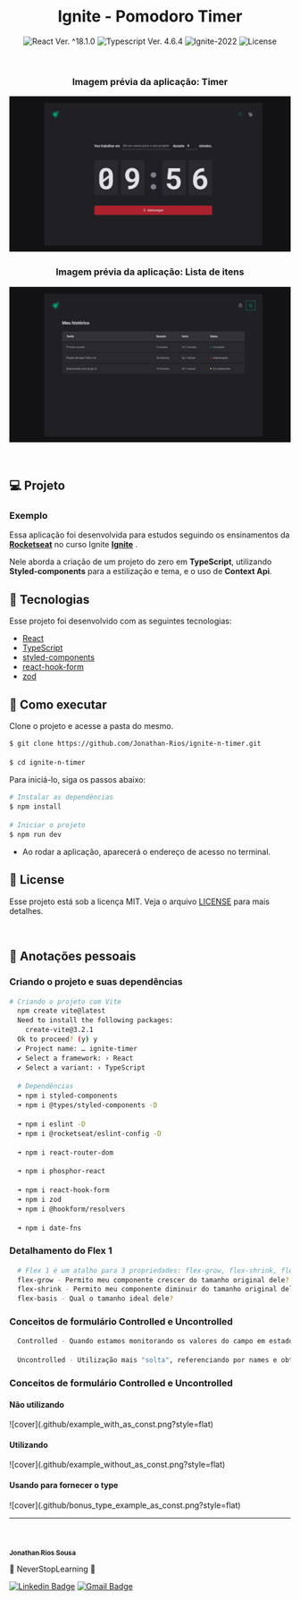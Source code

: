 <h1 align="center">Ignite - Pomodoro Timer</h1>

<p align="center">
  <img 
    src="https://img.shields.io/badge/React-%5E18.2.0-blue" 
    alt="React Ver. ^18.1.0"
  />
  <img 
    src="https://img.shields.io/badge/Typescript-%5E4.6.4-blue"
    alt="Typescript Ver. 4.6.4" 
  />
  <img
    src="https://img.shields.io/badge/Ignite-2022-green" 
    alt="Ignite-2022"
  />
  <img 
    alt="License"
    src="https://img.shields.io/static/v1?label=license&message=MIT&color=E51C44&labelColor=0A1033"
  />
</p>

<br>

<h3 align="center">Imagem prévia da aplicação: Timer</h3>

![cover](.github/project-preview.png?style=flat)


<h3 align="center">Imagem prévia da aplicação: Lista de itens</h3>

![cover](.github/project-preview2.png?style=flat)


<br>

## 💻 Projeto
### Exemplo
Essa aplicação foi desenvolvida para estudos seguindo os ensinamentos da **[Rocketseat](https://www.rocketseat.com.br/)** no curso Ignite **[Ignite](https://www.rocketseat.com.br/ignite)** .

Nele aborda a criação de um projeto do zero em <strong>TypeScript</strong>, utilizando <strong>Styled-components</strong> para a estilização e tema, e o uso de <strong>Context Api</strong>.

## 🧪 Tecnologias

Esse projeto foi desenvolvido com as seguintes tecnologias:

- [React](https://reactjs.org)
- [TypeScript](https://www.typescriptlang.org/)
- [styled-components](https://styled-components.com/)
- [react-hook-form](https://react-hook-form.com/)
- [zod](https://zod.dev/)


## 🚀 Como executar

Clone o projeto e acesse a pasta do mesmo.

```bash
$ git clone https://github.com/Jonathan-Rios/ignite-n-timer.git

$ cd ignite-n-timer
```

Para iniciá-lo, siga os passos abaixo:
```bash
# Instalar as dependências
$ npm install

# Iniciar o projeto
$ npm run dev
```
- Ao rodar a aplicação, aparecerá o endereço de acesso no terminal.
 
## 📝 License

Esse projeto está sob a licença MIT. Veja o arquivo [LICENSE](./LICENSE.md) para mais detalhes.

<br />


## 📓 Anotações pessoais

<h3>Criando o projeto e suas dependências </h3>

```bash
# Criando o projeto com Vite
  npm create vite@latest
  Need to install the following packages:
    create-vite@3.2.1
  Ok to proceed? (y) y
  ✔ Project name: … ignite-timer
  ✔ Select a framework: › React
  ✔ Select a variant: › TypeScript

  # Dependências
  ➜ npm i styled-components
  ➜ npm i @types/styled-components -D

  ➜ npm i eslint -D
  ➜ npm i @rocketseat/eslint-config -D

  ➜ npm i react-router-dom

  ➜ npm i phosphor-react

  ➜ npm i react-hook-form
  ➜ npm i zod
  ➜ npm i @hookform/resolvers

  ➜ npm i date-fns
```
<h3>Detalhamento do Flex 1 </h3>

```bash
  # Flex 1 é um atalho para 3 propriedades: flex-grow, flex-shrink, flex-basis.
  flex-grow - Permito meu componente crescer do tamanho original dele?  1[Sim] 0[Não]
  flex-shrink - Permito meu componente diminuir do tamanho original dele?  1[Sim] 0[Não]
  flex-basis - Qual o tamanho ideal dele?
```

<h3>Conceitos de formulário Controlled e Uncontrolled</h3>

```bash
  Controlled - Quando estamos monitorando os valores do campo em estados.

  Uncontrolled - Utilização mais "solta", referenciando por names e obtendo o valor no momento da necessidade.
```

<h3>Conceitos de formulário Controlled e Uncontrolled</h3>

<h4><strong>Não utilizando</strong></h4>
![cover](.github/example_with_as_const.png?style=flat)

<h4><strong>Utilizando</strong></h4>
![cover](.github/example_without_as_const.png?style=flat)

<h4><strong>Usando para fornecer o type</strong></h4>
![cover](.github/bonus_type_example_as_const.png?style=flat)
 

<br />

---
<br />

<a href="https://github.com/Jonathan-Rios">
 <img src="https://github.com/Jonathan-Rios.png" width="100px;" alt="" />
 <br />
 <sub><b>Jonathan Rios Sousa</b></sub></a>

💠 NeverStopLearning 💠

[![Linkedin Badge](https://img.shields.io/badge/-Jonathan-blue?style=flat-square&logo=Linkedin&logoColor=white&link=https://www.linkedin.com/in/jonathan-rios-sousa-19b3431b6/)](https://www.linkedin.com/in/jonathan-rios-sousa-19b3431b6/) 
[![Gmail Badge](https://img.shields.io/badge/-jonathan.riosousa@gmail.com-c14438?style=flat-square&logo=Gmail&logoColor=white&link=mailto:jonathan.riosousa@gmail.com)](mailto:jonathan.riosousa@gmail.com)